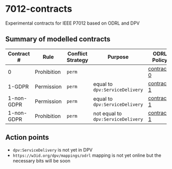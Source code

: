 # 7012-contracts
Experimental contracts for IEEE P7012 based on ODRL and DPV

## Summary of modelled contracts

| Contract # | Rule        | Conflict Strategy | Purpose                            | ODRL Policy                                  |
|------------|-------------|-------------------|------------------------------------|----------------------------------------------|
| 0          | Prohibition | `perm`            |                                    | [contract-0](./odrl-contracts/contract-0.md) |
| 1-GDPR     | Permission  | `perm`            | equal to `dpv:ServiceDelivery`     | [contract-1](./odrl-contracts/contract-1.md) |
| 1-non-GDPR | Permission  | `perm`            | equal to `dpv:ServiceDelivery`     | [contract-1](./odrl-contracts/contract-1.md) |
| 1-non-GDPR | Prohibition | `perm`            | not equal to `dpv:ServiceDelivery` | [contract-1](./odrl-contracts/contract-1.md) |

## Action points

- `dpv:ServiceDelivery` is not yet in DPV
- `https://w3id.org/dpv/mappings/odrl` mapping is not yet online but the necessary bits will be soon 